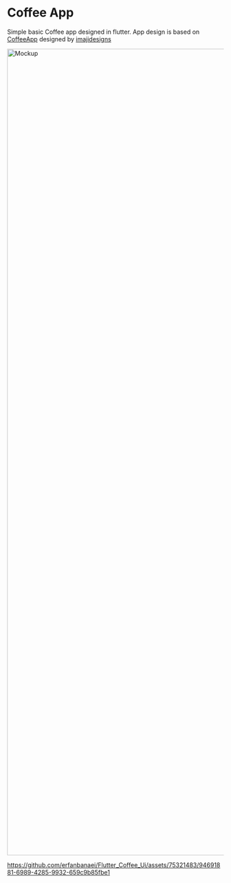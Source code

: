 # Coffee App

Simple basic Coffee app designed in flutter. App design is based on [CoffeeApp](https://www.figma.com/community/file/1116625179283253250) designed by [imajidesigns](https://www.instagram.com/denno_dnx)


<img width="2472" height="1872" alt="Mockup" src="https://github.com/user-attachments/assets/e4489d93-fcd6-464b-9849-64212a5e2a09" />




https://github.com/erfanbanaei/Flutter_Coffee_Ui/assets/75321483/94691881-6989-4285-9932-659c9b85fbe1

